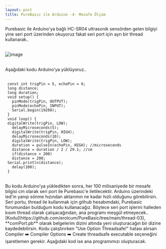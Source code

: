 ```yaml
---
layout: post
title: PureBasic ile Arduino -4- Mesafe Ölçüm
---
```


Purebasic ile Arduino'ya bağlı HC-SR04 ultrasonik sensörden gelen bilgiyi yine seri port üzerinden okuyoruz fakat seri port için ayrı bir thread kullanarak..<br><br>

![image](https://github.com/user-attachments/assets/eb653f0c-5413-43b7-a9bd-20afbfa61c76)<br><br>

Aşağıdaki kodu Arduino’ya yüklüyoruz..<br><br>

```arduino
 const int trigPin = 5, echoPin = 6;
 long distance;
 long duration;
 void setup() {
   pinMode(trigPin, OUTPUT);
   pinMode(echoPin, INPUT);
   Serial.begin(19200);
 }
 void loop() {
 digitalWrite(trigPin, LOW);
   delayMicroseconds(5);
   digitalWrite(trigPin, HIGH);
   delayMicroseconds(10);
   digitalWrite(trigPin, LOW);
   duration = pulseIn(echoPin, HIGH); //microseconds
   distance = duration / 2 / 29.1; //cm
   if(distance > 200)
   distance = 200;
 Serial.println(distance);
   delay(100);
 }
```
<br>
Bu kodu Arduino'ya yükledikten sonra, her 100 milisaniyede bir mesafe bilgisi cm olarak seri port ile Purebasic'e iletilecektir. Arduino üzerindeki led'in yanıp sönme hızından aktarımın ne kadar hızlı olduğunu görebilirsin. Seri portu, thread ile kullanmak için github hesabımdaki, Purebasic forumundan bulduğum kodu kullanacağız. Böylece seri port işlerini halleden kısım thread olarak çalışacağından, ana programı meşgül etmeyecek..<br>
[Kodu](https://github.com/erolcum/PureBasic/tree/main/thread-03), **comPort.pb** olarak belgelerim dizini altında yeni oluşturacağın bir dizine kaydedebilirsin. Kodu çalıştırırken "Use Option Threadsafe!" hatası alırsan Compiler ➡️ Compiler Options ➡️ Create threadsafe executable seçeneğini işaretlemen gerekir. Aşağıdaki kod ise ana programımızı oluşturacak.

```pb


```
<br>


